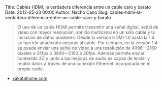 Title: Cables HDMI, la verdadera diferencia entre un cable caro y barato
Date: 2012-05-23 00:00
Author: Nacho Cano
Slug: cables-hdmi-la-verdadera-diferencia-entre-un-cable-caro-y-barato

> El uso de un cable HDMI permite transmitir una señal digital, señal de
> vídeo con mayor resolución, sonido multicanal en un sólo cable y la
> inclusión de datos auxiliares. Desde la versión HDMI 1.0 hasta la 1.4
> se han ido añadiendo mejoras al cable. Por ejemplo, en la versión 1.4
> se puede enviar una señal de vídeo a una resolución de 4096—2160
> pixeles a 24fps o 3840—2160 a 30fps. Además permite enviar contenido
> 3D y junto a las mejoras de audio es capaz de enviar y recibir datos a
> través de una conexión Ethernet incorporada en el propio cable.

- [xakatahome.com][]

  [xakatahome.com]: http://www.xatakahome.com/televisores/cables-hdmi-la-verdadera-diferencia-entre-un-cable-caro-y-barato
    "Cables HDMI, la verdadera diferencia entre un cable caro y barato"
